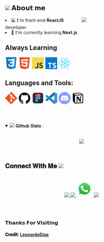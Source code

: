 <h2> <img src="https://emoji.gg/assets/emoji/6705-githubblack.png" width="24"/> 𝗔𝗯𝗼𝘂𝘁 𝗺𝗲 </h2>

<img align="right" width="50%" src="https://cdn.dribbble.com/users/220167/screenshots/2373375/resp_dribbble.gif">

<li> 💻 𝖨'𝗆 𝖿𝗋𝗈𝗇𝗍-𝖾𝗇𝖽 <strong>ReactJS</strong> 𝖽𝖾𝗏𝖾𝗅𝗈𝗉𝖾𝗋 </li>
<li> 🧠 𝖨’𝗆 𝖼𝗎𝗋𝗋𝖾𝗇𝗍𝗅𝗒 𝗅𝖾𝖺𝗋𝗇𝗂𝗇𝗀 <strong> Next.js </strong></li>

<h2>Always Learning</h2>
<code><img width="40" src="https://github.com/LeonardoMarquesDias/LeonardoMarquesDias/blob/main/assets/CSS.svg"></code>
<code><img width="40" src="https://github.com/LeonardoMarquesDias/LeonardoMarquesDias/blob/main/assets/HTML.svg"></code>
<code><img width="40" src="https://github.com/LeonardoMarquesDias/LeonardoMarquesDias/blob/main/assets/JS.svg"></code>
<code><img width="40" src="https://github.com/LeonardoMarquesDias/LeonardoMarquesDias/blob/main/assets/typescript.svg"></code>
<code><img width="40" src="https://github.com/LeonardoMarquesDias/LeonardoMarquesDias/blob/main/assets/react.svg"></code>

<h2>Languages and Tools:</h2>
<code><img width="40" src="https://github.com/LeonardoMarquesDias/LeonardoMarquesDias/blob/main/assets/git.svg"></code>
<code><img width="40" src="https://github.com/LeonardoMarquesDias/LeonardoMarquesDias/blob/main/assets/github.svg"></code>
<code><img width="40" src="https://github.com/LeonardoMarquesDias/LeonardoMarquesDias/blob/main/assets/Figma.png"></code>
<code><img width="40" src="https://github.com/LeonardoMarquesDias/LeonardoMarquesDias/blob/main/assets/vsCode.svg"></code>
<code><img width="40" src="https://github.com/LeonardoMarquesDias/LeonardoMarquesDias/blob/main/assets/discord.svg"></code>
<code><img width="40" src="https://github.com/LeonardoMarquesDias/LeonardoMarquesDias/blob/main/assets/notion.png"></code>
<br/>
<br/>

#

<details open="">
<summary>
  <img src="https://media.giphy.com/media/cj87CxfRtrUifF3Ryk/giphy.gif" height="25">
  <span> 𝐆𝐢𝐭𝐡𝐮𝐛 𝐒𝐭𝐚𝐭𝐬 : </span>
</summary>
<br>

<p align="center">
  <a href="https://github.com/LeonardoMarquesDias" target="_blank">
    <img align="center" src="https://github-readme-stats.vercel.app/api?username=LeonardoMarquesDias&theme=react&show_icons=true">
  </a>
</p>
</details>
<br>

<h2>
  𝐂𝐨𝐧𝐧𝐞𝐜𝐭 𝐖𝐢𝐭𝐡 𝐌𝐞
  <a target="_blank">
    <img src="https://media.tenor.com/images/22f42c11b612b041b4038573dca18a2d/tenor.gif" height="25px" style="max-width:100%;">
  </a>
</h2>

<p align="center">
  <br>
   <a href="https://www.linkedin.com/in/leonardo-marques-dias-a726521a6/" target="_blank">
    <code><img width="52" src="https://image.flaticon.com/icons/png/512/145/145807.png"/></code>
  </a>
  <a href="mailto: leonardo_marquesdias@hotmail.com" target="_blank">
    <code><img width="54" src="https://image.flaticon.com/icons/png/512/281/281769.png"/></code>
  </a>
  <a href="https://api.whatsapp.com/send?phone=447466999610&text=Hello, I came by your github" target="_blank">
    <code><img width="55" src="https://github.com/LeonardoMarquesDias/LeonardoMarquesDias/blob/main/assets/WhatsApp.svg.png"/></code>
  </a>
   <a href="https://t.me/leonardolmdias" target="_blank">
    <code><img width="52" src="https://upload.wikimedia.org/wikipedia/commons/thumb/8/82/Telegram_logo.svg/768px-Telegram_logo.svg.png"/></code>
  </a>
</p>
<br/>




#

<h3>𝗧𝗵𝗮𝗻𝗸𝘀 𝗙𝗼𝗿 𝗩𝗶𝘀𝗶𝘁𝗶𝗻𝗴 </h3>
<h4>𝐂𝐫𝐞𝐝𝐢𝐭: <a href="https://github.com/LeonardoMarquesDias">LeonardoDias</a></h4>

#



